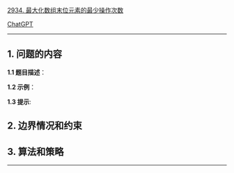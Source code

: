 [2934. 最大化数组末位元素的最少操作次数](https://leetcode.cn/problems/minimum-operations-to-maximize-last-elements-in-arrays)

[ChatGPT](https://chat.openai.com/g/g-GsMNEr76r-c-master)

---

## 1. 问题的内容
**1.1 题目描述**：

**1.2 示例**：

**1.3 提示**:

## 2. 边界情况和约束


## 3. 算法和策略

---
